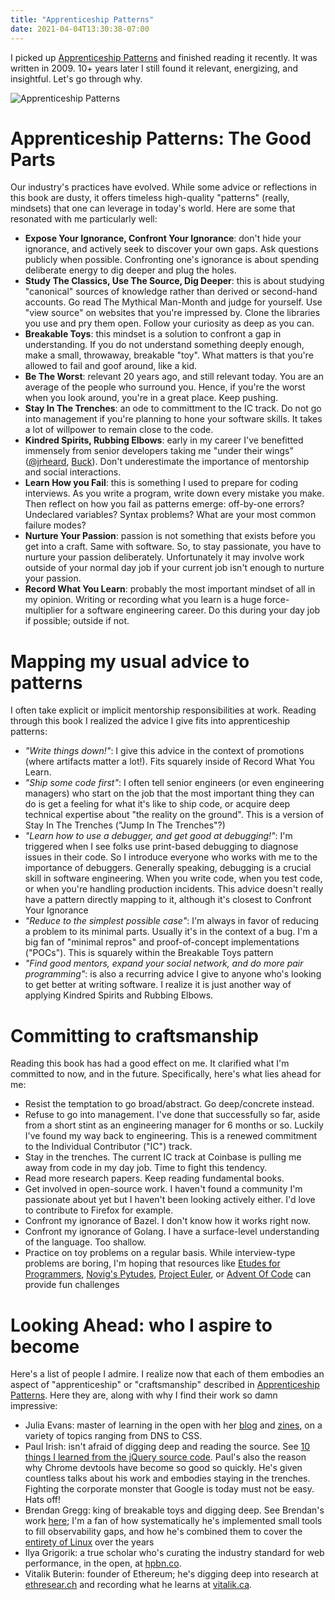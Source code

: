 ```yaml
---
title: "Apprenticeship Patterns"
date: 2021-04-04T13:30:38-07:00
---
```


I picked up [Apprenticeship Patterns](https://www.amazon.com/_/dp/0596518382)
and finished reading it recently. It was written in 2009. 10+ years later I
still found it relevant, energizing, and insightful. Let's go through why.

![Apprenticeship Patterns](/img/apprenticeship-patterns-cover.jpg)

# Apprenticeship Patterns: The Good Parts

Our industry's practices have evolved. While some advice or reflections in this
book are dusty, it offers timeless high-quality "patterns" (really, mindsets)
that one can leverage in today's world. Here are some that resonated with me
particularly well:

* **Expose Your Ignorance, Confront Your Ignorance**: don't hide your ignorance,
  and actively seek to discover your own gaps.  Ask questions publicly when
  possible. Confronting one's ignorance is about spending deliberate energy to
  dig deeper and plug the holes.
* **Study The Classics, Use The Source, Dig Deeper**: this is about studying
  "canonical" sources of knowledge rather than derived or second-hand accounts.
  Go read The Mythical Man-Month and judge for yourself. Use "view source" on
  websites that you're impressed by. Clone the libraries you use and pry them
  open. Follow your curiosity as deep as you can.
* **Breakable Toys**: this mindset is a solution to confront a gap in
  understanding. If you do not understand something deeply enough, make a
  small, throwaway, breakable "toy". What matters is that you're allowed to
  fail and goof around, like a kid.
* **Be The Worst**: relevant 20 years ago, and still relevant today. You are an
  average of the people who surround you. Hence, if you're the worst when you
  look around, you're in a great place. Keep pushing.
* **Stay In The Trenches**: an ode to committment to the IC track. Do not go into
  management if you're planning to hone your software skills. It takes a lot of
  willpower to remain close to the code.
* **Kindred Spirits, Rubbing Elbows**: early in my career I've benefitted immensely
  from senior developers taking me "under their wings"
  ([@jrheard](https://twitter.com/jrheard),
  [Buck](https://pypi.org/user/buck/)). Don't underestimate the importance of
  mentorship and social interactions.
* **Learn How you Fail**: this is something I used to prepare for coding interviews.
  As you write a program, write down every mistake you make. Then reflect on
  how you fail as patterns emerge: off-by-one errors? Undeclared variables?
  Syntax problems? What are your most common failure modes?
* **Nurture Your Passion**: passion is not something that exists before you get
  into a craft. Same with software. So, to stay passionate, you have to nurture
  your passion deliberately. Unfortunately it may involve work outside of your
  normal day job if your current job isn't enough to nurture your passion.
* **Record What You Learn**: probably the most important mindset of all in my
  opinion. Writing or recording what you learn is a huge force-multiplier for a
  software engineering career. Do this during your day job if possible; outside if not.

# Mapping my usual advice to patterns

I often take explicit or implicit mentorship responsibilities at work. Reading
through this book I realized the advice I give fits into apprenticeship patterns:
* _"Write things down!"_: I give this advice in the context of promotions (where
  artifacts matter a lot!). Fits squarely inside of Record What You Learn. 
* _"Ship some code first"_: I often tell senior engineers (or even engineering
  managers) who start on the job that the most important thing they can do is
  get a feeling for what it's like to ship code, or acquire deep technical
  expertise about "the reality on the ground". This is a version of Stay In The
  Trenches ("Jump In The Trenches"?)
* _"Learn how to use a debugger, and get good at debugging!"_: I'm triggered when
  I see folks use print-based debugging to diagnose issues in their code. So I
  introduce everyone who works with me to the importance of debuggers.
  Generally speaking, debugging is a crucial skill in software engineering.
  When you write code, when you test code, or when you're handling production
  incidents. This advice doesn't really have a pattern directly mapping to it,
  although it's closest to Confront Your Ignorance
* _"Reduce to the simplest possible case"_: I'm always in favor of reducing a
  problem to its minimal parts. Usually it's in the context of a bug. I'm a big
  fan of "minimal repros" and proof-of-concept implementations ("POCs"). This
  is squarely within the Breakable Toys pattern
* _"Find good mentors, expand your social network, and do more pair
  programming"_: is also a recurring advice I give to anyone who's looking to
  get better at writing software. I realize it is just another way of applying
  Kindred Spirits and Rubbing Elbows.

# Committing to craftsmanship

Reading this book has had a good effect on me. It clarified what I'm committed
to now, and in the future. Specifically, here's what lies ahead for me:

* Resist the temptation to go broad/abstract. Go deep/concrete instead.
* Refuse to go into management. I've done that successfully so far, aside from
  a short stint as an engineering manager for 6 months or so. Luckily I've
  found my way back to engineering. This is a renewed commitment to the
  Individual Contributor ("IC") track.
* Stay in the trenches. The current IC track at Coinbase is pulling me away
  from code in my day job. Time to fight this tendency.
* Read more research papers. Keep reading fundamental books.
* Get involved in open-source work. I haven't found a community I'm passionate
  about yet but I haven't been looking actively either. I'd love to contribute
  to Firefox for example.
* Confront my ignorance of Bazel. I don't know how it works right now.
* Confront my ignorance of Golang. I have a surface-level understanding of the language. Too shallow.
* Practice on toy problems on a regular basis. While interview-type problems
  are boring, I'm hoping that resources like [Etudes for
  Programmers](https://openlibrary.org/books/OL4546158M/Etudes_for_Programmers),
  [Novig's Pytudes](https://github.com/norvig/pytudes), [Project
  Euler](https://projecteuler.net/), or [Advent Of
  Code](https://adventofcode.com) can provide fun challenges

# Looking Ahead: who I aspire to become

Here's a list of people I admire. I realize now that each of them embodies an
aspect of "apprenticeship" or "craftsmanship" described in [Apprenticeship
Patterns](https://www.amazon.com/_/dp/0596518382). Here they are, along with
why I find their work so damn impressive:
* Julia Evans: master of learning in the open with her [blog](https://jvns.ca/)
  and [zines](https://wizardzines.com/), on a variety of topics ranging from
  DNS to CSS.
* Paul Irish: isn't afraid of digging deep and reading the source. See [10
  things I learned from the jQuery source
  code](https://www.paulirish.com/2010/10-things-i-learned-from-the-jquery-source/).
  Paul's also the reason why Chrome devtools have become so good so quickly.
  He's given countless talks about his work and embodies staying in the
  trenches. Fighting the corporate monster that Google is today must not be
  easy. Hats off!
* Brendan Gregg: king of breakable toys and digging deep. See Brendan's work
  [here](http://www.brendangregg.com/); I'm a fan of how systematically he's
  implemented small tools to fill observability gaps, and how he's combined
  them to cover the [entirety of
  Linux](http://www.brendangregg.com/Perf/linux_observability_tools.png) over
  the years
* Ilya Grigorik: a true scholar who's curating the industry standard for web
  performance, in the open, at [hpbn.co](https://hpbn.co/).
* Vitalik Buterin: founder of Ethereum; he's digging deep into research at
  [ethresear.ch](https://ethresear.ch/) and recording what he learns at
  [vitalik.ca](https://vitalik.ca/).
